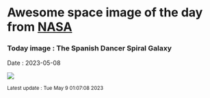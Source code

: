
# Awesome space image of the day from [NASA](https://api.nasa.gov/)

### Today image : The Spanish Dancer Spiral Galaxy
Date : 2023-05-08

![](https://apod.nasa.gov/apod/image/2305/NGC1566_HubbleOdenthal_960.jpg)

<small>Latest update : Tue May  9 01:07:08 2023</small>
        